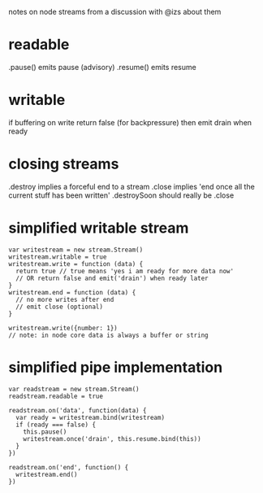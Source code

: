 notes on node streams from a discussion with @izs about them

# readable

.pause() emits pause (advisory)
.resume() emits resume

# writable

if buffering on write return false (for backpressure)
then emit drain when ready

# closing streams

.destroy implies a forceful end to a stream
.close implies 'end once all the current stuff has been written'
.destroySoon should really be .close

# simplified writable stream

    var writestream = new stream.Stream()
    writestream.writable = true
    writestream.write = function (data) {
      return true // true means 'yes i am ready for more data now'
      // OR return false and emit('drain') when ready later
    }
    writestream.end = function (data) {
      // no more writes after end
      // emit close (optional)
    }
    
    writestream.write({number: 1})
    // note: in node core data is always a buffer or string
    

# simplified pipe implementation

    var readstream = new stream.Stream()
    readstream.readable = true
    
    readstream.on('data', function(data) {
      var ready = writestream.bind(writestream)
      if (ready === false) {
        this.pause()
        writestream.once('drain', this.resume.bind(this))
      }
    })
    
    readstream.on('end', function() {
      writestream.end()
    })


